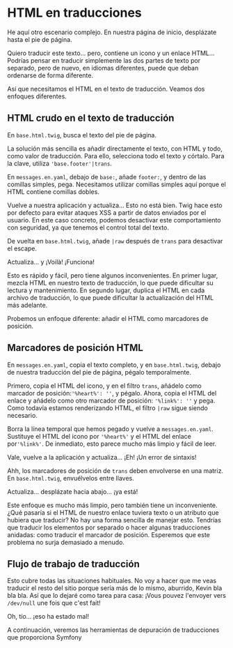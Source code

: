 # HTML en traducciones

He aquí otro escenario complejo. En nuestra página de inicio, desplázate hasta el pie de página.

Quiero traducir este texto... pero, contiene un icono y un enlace HTML... Podrías pensar en traducir simplemente las dos partes de texto por separado, pero de nuevo, en idiomas diferentes, puede que deban ordenarse de forma diferente.

Así que necesitamos el HTML en el texto de traducción. Veamos dos enfoques diferentes.

## HTML crudo en el texto de traducción

En `base.html.twig`, busca el texto del pie de página.

La solución más sencilla es añadir directamente el texto, con HTML y todo, como valor de traducción. Para ello, selecciona todo el texto y córtalo. Para la clave, utiliza `'base.footer'|trans`.

En `messages.en.yaml`, debajo de `base:`, añade `footer:`, y dentro de las comillas simples, pega. Necesitamos utilizar comillas simples aquí porque el HTML contiene comillas dobles.

Vuelve a nuestra aplicación y actualiza... Esto no está bien. Twig hace esto por defecto para evitar ataques XSS a partir de datos enviados por el usuario. En este caso concreto, podemos desactivar este comportamiento con seguridad, ya que tenemos el control total del texto.

De vuelta en `base.html.twig`, añade `|raw` después de `trans` para desactivar el escape.

Actualiza... y ¡Voilà! ¡Funciona!

Esto es rápido y fácil, pero tiene algunos inconvenientes. En primer lugar, mezcla HTML en nuestro texto de traducción, lo que puede dificultar su lectura y mantenimiento. En segundo lugar, duplica el HTML en cada archivo de traducción, lo que puede dificultar la actualización del HTML más adelante.

Probemos un enfoque diferente: añadir el HTML como marcadores de posición.

## Marcadores de posición HTML

En `messages.en.yaml`, copia el texto completo, y en `base.html.twig`, debajo de nuestra traducción del pie de página, pégalo temporalmente.

Primero, copia el HTML del icono, y en el filtro `trans`, añádelo como marcador de posición:`'%heart%': ''`, y pégalo. Ahora, copia el HTML del enlace y añádelo como otro marcador de posición: `'%link%': ''` y pega. Como todavía estamos renderizando HTML, el filtro `|raw` sigue siendo necesario.

Borra la línea temporal que hemos pegado y vuelve a `messages.en.yaml`. Sustituye el HTML del icono por `'%heart%'` y el HTML del enlace por`'%link%'`. De inmediato, esto parece mucho más limpio y fácil de leer.

Vale, vuelve a la aplicación y actualiza... ¡Eh! ¡Un error de sintaxis!

Ahh, los marcadores de posición de `trans` deben envolverse en una matriz. En `base.html.twig`, envuélvelos entre llaves.

Actualiza... desplázate hacia abajo... ¡ya está!

Este enfoque es mucho más limpio, pero también tiene un inconveniente. ¿Qué pasaría si el HTML de nuestro enlace tuviera texto o un atributo que hubiera que traducir? No hay una forma sencilla de manejar esto. Tendrías que traducir los elementos por separado o hacer algunas traducciones anidadas: como traducir el marcador de posición. Esperemos que este problema no surja demasiado a menudo.

## Flujo de trabajo de traducción

Esto cubre todas las situaciones habituales. No voy a hacer que me veas traducir el resto del sitio porque sería más de lo mismo, aburrido, Kevin bla bla bla. Así que lo dejaré como tarea para casa: ¡Vous pouvez l'envoyer vers `/dev/null` une fois que c'est fait!

Oh, tío... ¡eso ha estado mal!

A continuación, veremos las herramientas de depuración de traducciones que proporciona Symfony
